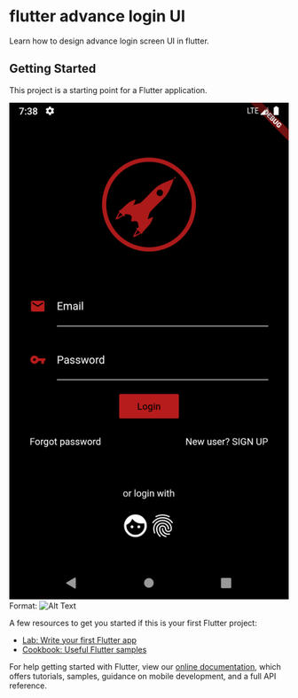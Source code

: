 # flutter advance login UI

Learn how to design advance login screen UI in flutter.

## Getting Started

This project is a starting point for a Flutter application.

![GitHub Logo](/assets/demo.png)
Format: ![Alt Text](url)

A few resources to get you started if this is your first Flutter project:

- [Lab: Write your first Flutter app](https://flutter.dev/docs/get-started/codelab)
- [Cookbook: Useful Flutter samples](https://flutter.dev/docs/cookbook)

For help getting started with Flutter, view our
[online documentation](https://flutter.dev/docs), which offers tutorials,
samples, guidance on mobile development, and a full API reference.
